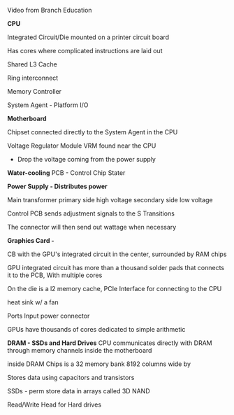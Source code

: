 Video from Branch Education

**CPU**

Integrated Circuit/Die mounted on a printer circuit board

Has cores where complicated instructions are laid out

Shared L3 Cache

Ring interconnect

Memory Controller 

System Agent - Platform I/O 

**Motherboard**

Chipset connected directly to the System Agent in the CPU

Voltage Regulator Module VRM found near the CPU
- Drop the voltage coming from the power supply

**Water-cooling**
PCB - Control Chip
Stater

**Power Supply - Distributes power**

Main transformer
primary side high voltage
secondary side low voltage

Control PCB sends adjustment signals to the S Transitions

The connector will then send out wattage when necessary

**Graphics Card -** 

CB with the GPU's integrated circuit in the center, surrounded by RAM chips 

GPU integrated circuit has more than a thousand solder pads that connects it to the PCB,  With multiple cores 

On the die is a l2 memory cache, PCIe Interface for connecting to the CPU 

heat sink w/ a fan 

Ports 
Input power connector

GPUs have thousands of cores dedicated to simple arithmetic

**DRAM - SSDs and Hard Drives** 
CPU communicates directly with DRAM through memory channels inside the motherboard

inside DRAM Chips is a 32 memory bank 8192 columns wide by 

Stores data using capacitors and transistors 

SSDs - perm store data in arrays called 3D NAND

Read/Write Head for Hard drives 








